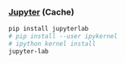 ### [Jupyter](https://jupyter.org/) (Cache)

```sh
pip install jupyterlab
# pip install --user ipykernel
# ipython kernel install
jupyter-lab
```